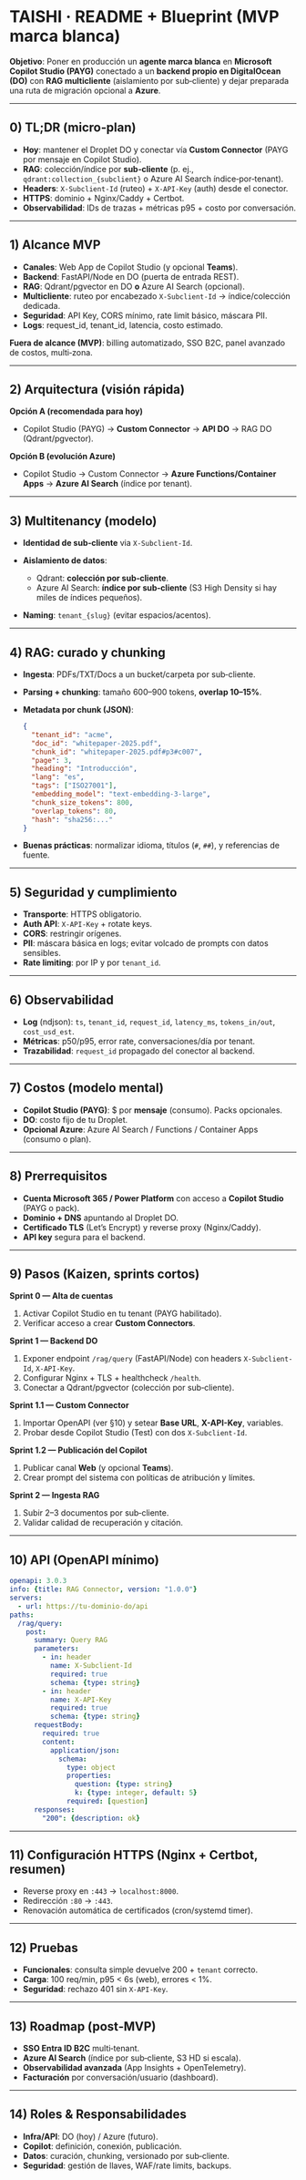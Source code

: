 # TAISHI · README + Blueprint (MVP marca blanca)

**Objetivo**: Poner en producción un **agente marca blanca** en **Microsoft Copilot Studio (PAYG)** conectado a un **backend propio en DigitalOcean (DO)** con **RAG multicliente** (aislamiento por sub‑cliente) y dejar preparada una ruta de migración opcional a **Azure**.

---

## 0) TL;DR (micro‑plan)

* **Hoy**: mantener el Droplet DO y conectar vía **Custom Connector** (PAYG por mensaje en Copilot Studio).
* **RAG**: colección/índice por **sub‑cliente** (p. ej., `qdrant:collection_{subclient}` o Azure AI Search índice‑por‑tenant).
* **Headers**: `X-Subclient-Id` (ruteo) + `X-API-Key` (auth) desde el conector.
* **HTTPS**: dominio + Nginx/Caddy + Certbot.
* **Observabilidad**: IDs de trazas + métricas p95 + costo por conversación.

---

## 1) Alcance MVP

* **Canales**: Web App de Copilot Studio (y opcional **Teams**).
* **Backend**: FastAPI/Node en DO (puerta de entrada REST).
* **RAG**: Qdrant/pgvector en DO **o** Azure AI Search (opcional).
* **Multicliente**: ruteo por encabezado `X-Subclient-Id` → índice/colección dedicada.
* **Seguridad**: API Key, CORS mínimo, rate limit básico, máscara PII.
* **Logs**: request\_id, tenant\_id, latencia, costo estimado.

**Fuera de alcance (MVP)**: billing automatizado, SSO B2C, panel avanzado de costos, multi‑zona.

---

## 2) Arquitectura (visión rápida)

**Opción A (recomendada para hoy)**

* Copilot Studio (PAYG) → **Custom Connector** → **API DO** → RAG DO (Qdrant/pgvector).

**Opción B (evolución Azure)**

* Copilot Studio → Custom Connector → **Azure Functions/Container Apps** → **Azure AI Search** (índice por tenant).

---

## 3) Multitenancy (modelo)

* **Identidad de sub‑cliente** via `X-Subclient-Id`.
* **Aislamiento de datos**:

  * Qdrant: **colección por sub‑cliente**.
  * Azure AI Search: **índice por sub‑cliente** (S3 High Density si hay miles de índices pequeños).
* **Naming**: `tenant_{slug}` (evitar espacios/acentos).

---

## 4) RAG: curado y chunking

* **Ingesta**: PDFs/TXT/Docs a un bucket/carpeta por sub‑cliente.
* **Parsing + chunking**: tamaño 600–900 tokens, **overlap 10–15%**.
* **Metadata por chunk (JSON)**:

  ```json
  {
    "tenant_id": "acme",
    "doc_id": "whitepaper-2025.pdf",
    "chunk_id": "whitepaper-2025.pdf#p3#c007",
    "page": 3,
    "heading": "Introducción",
    "lang": "es",
    "tags": ["ISO27001"],
    "embedding_model": "text-embedding-3-large",
    "chunk_size_tokens": 800,
    "overlap_tokens": 80,
    "hash": "sha256:..."
  }
  ```
* **Buenas prácticas**: normalizar idioma, títulos (`#`, `##`), y referencias de fuente.

---

## 5) Seguridad y cumplimiento

* **Transporte**: HTTPS obligatorio.
* **Auth API**: `X-API-Key` + rotate keys.
* **CORS**: restringir orígenes.
* **PII**: máscara básica en logs; evitar volcado de prompts con datos sensibles.
* **Rate limiting**: por IP y por `tenant_id`.

---

## 6) Observabilidad

* **Log** (ndjson): `ts`, `tenant_id`, `request_id`, `latency_ms`, `tokens_in/out`, `cost_usd_est`.
* **Métricas**: p50/p95, error rate, conversaciones/día por tenant.
* **Trazabilidad**: `request_id` propagado del conector al backend.

---

## 7) Costos (modelo mental)

* **Copilot Studio (PAYG)**: \$ por **mensaje** (consumo). Packs opcionales.
* **DO**: costo fijo de tu Droplet.
* **Opcional Azure**: Azure AI Search / Functions / Container Apps (consumo o plan).

---

## 8) Prerrequisitos

* **Cuenta Microsoft 365 / Power Platform** con acceso a **Copilot Studio** (PAYG o pack).
* **Dominio + DNS** apuntando al Droplet DO.
* **Certificado TLS** (Let’s Encrypt) y reverse proxy (Nginx/Caddy).
* **API key** segura para el backend.

---

## 9) Pasos (Kaizen, sprints cortos)

**Sprint 0 — Alta de cuentas**

1. Activar Copilot Studio en tu tenant (PAYG habilitado).
2. Verificar acceso a crear **Custom Connectors**.

**Sprint 1 — Backend DO**

1. Exponer endpoint `/rag/query` (FastAPI/Node) con headers `X-Subclient-Id`, `X-API-Key`.
2. Configurar Nginx + TLS + healthcheck `/health`.
3. Conectar a Qdrant/pgvector (colección por sub‑cliente).

**Sprint 1.1 — Custom Connector**

1. Importar OpenAPI (ver §10) y setear **Base URL**, **X-API-Key**, variables.
2. Probar desde Copilot Studio (Test) con dos `X-Subclient-Id`.

**Sprint 1.2 — Publicación del Copilot**

1. Publicar canal **Web** (y opcional **Teams**).
2. Crear prompt del sistema con políticas de atribución y límites.

**Sprint 2 — Ingesta RAG**

1. Subir 2–3 documentos por sub‑cliente.
2. Validar calidad de recuperación y citación.

---

## 10) API (OpenAPI mínimo)

```yaml
openapi: 3.0.3
info: {title: RAG Connector, version: "1.0.0"}
servers:
  - url: https://tu-dominio-do/api
paths:
  /rag/query:
    post:
      summary: Query RAG
      parameters:
        - in: header
          name: X-Subclient-Id
          required: true
          schema: {type: string}
        - in: header
          name: X-API-Key
          required: true
          schema: {type: string}
      requestBody:
        required: true
        content:
          application/json:
            schema:
              type: object
              properties:
                question: {type: string}
                k: {type: integer, default: 5}
              required: [question]
      responses:
        "200": {description: ok}
```

---

## 11) Configuración HTTPS (Nginx + Certbot, resumen)

* Reverse proxy en `:443` → `localhost:8000`.
* Redirección `:80` → `:443`.
* Renovación automática de certificados (cron/systemd timer).

---

## 12) Pruebas

* **Funcionales**: consulta simple devuelve 200 + `tenant` correcto.
* **Carga**: 100 req/min, p95 < 6s (web), errores < 1%.
* **Seguridad**: rechazo 401 sin `X-API-Key`.

---

## 13) Roadmap (post‑MVP)

* **SSO Entra ID B2C** multi‑tenant.
* **Azure AI Search** (índice por sub‑cliente, S3 HD si escala).
* **Observabilidad avanzada** (App Insights + OpenTelemetry).
* **Facturación** por conversación/usuario (dashboard).

---

## 14) Roles & Responsabilidades

* **Infra/API**: DO (hoy) / Azure (futuro).
* **Copilot**: definición, conexión, publicación.
* **Datos**: curación, chunking, versionado por sub‑cliente.
* **Seguridad**: gestión de llaves, WAF/rate limits, backups.
